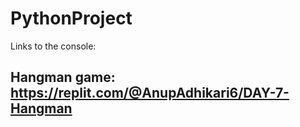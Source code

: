 # PythonProject
Links to the console:
## Hangman game: https://replit.com/@AnupAdhikari6/DAY-7-Hangman
